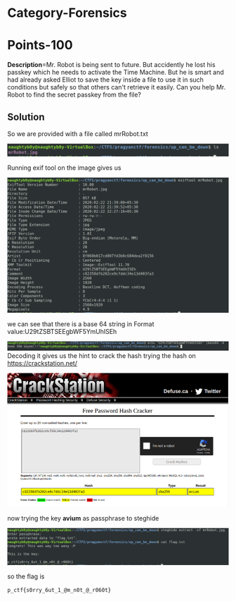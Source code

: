 # Category-Forensics

# Points-100

**Description**=Mr. Robot is being sent to future. But accidently he lost his passkey 
which he needs to activate the Time Machine. But he is smart and had 
already asked Elliot to save the key inside a file to use it in such 
conditions but safely so that others can't retrieve it easily. Can you 
help Mr. Robot to find the secret passkey from the file?


## Solution

So we are provided with a file called mrRobot.txt

![](img/p_ctf/ud/1.png) 


Running exif tool on the image gives us

![](img/p_ctf/ud/2.png)


we can see that there is a base 64 string in Format value:U29tZSBTSEEgbWF5YmUhISEh

![](img/p_ctf/ud/3.png)
Decoding it gives us the hint to crack the hash 
trying the hash on <https://crackstation.net/>

![](img/p_ctf/ud/4.png)


now trying the key **avium** as passphrase to steghide

![](img/p_ctf/ud/5.png)

so the flag is <br>
```
p_ctf{s0rry_6ut_1_@m_n0t_@_r060t}
```


